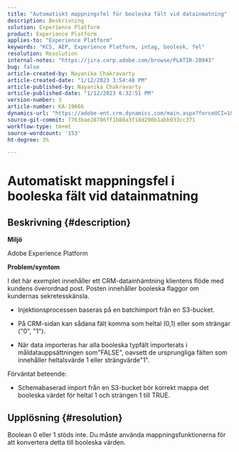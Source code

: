 ```yaml
---
title: "Automatiskt mappningsfel för booleska fält vid datainmatning"
description: Beskrivning
solution: Experience Platform
product: Experience Platform
applies-to: "Experience Platform"
keywords: "KCS, AEP, Experience Platform, intag, boolesk, fel"
resolution: Resolution
internal-notes: "https://jira.corp.adobe.com/browse/PLATIR-20943"
bug: false
article-created-by: Nayanika Chakravarty
article-created-date: "1/12/2023 3:54:48 PM"
article-published-by: Nayanika Chakravarty
article-published-date: "1/12/2023 6:32:51 PM"
version-number: 3
article-number: KA-19666
dynamics-url: "https://adobe-ent.crm.dynamics.com/main.aspx?forceUCI=1&pagetype=entityrecord&etn=knowledgearticle&id=ce8ba86c-9192-ed11-aad1-6045bd006c82"
source-git-commit: 7763bae28786ff1b88a3f18d290b1abb933cc371
workflow-type: tm+mt
source-wordcount: '153'
ht-degree: 3%

---
```


# Automatiskt mappningsfel i booleska fält vid datainmatning

## Beskrivning {#description}


<b>Miljö</b>

Adobe Experience Platform

<b>Problem/symtom</b>

I det här exemplet innehåller ett CRM-datainhämtning klientens flöde med kundens överordnad post. Posten innehåller booleska flaggor om kundernas sekretesskänsla.

- Injektionsprocessen baseras på en batchimport från en S3-bucket.

- På CRM-sidan kan sådana fält komma som heltal (0,1) eller som strängar (&quot;0&quot;, &quot;1&quot;).

- När data importeras har alla booleska typfält importerats i måldatauppsättningen som&quot;FALSE&quot;, oavsett de ursprungliga fälten som innehåller heltalsvärde 1 eller strängvärde&quot;1&quot;.

Förväntat beteende:

- Schemabaserad import från en S3-bucket bör korrekt mappa det booleska värdet för heltal 1 och strängen 1 till TRUE.




## Upplösning {#resolution}


Boolean 0 eller 1 stöds inte. Du måste använda mappningsfunktionerna för att konvertera detta till booleska värden.

